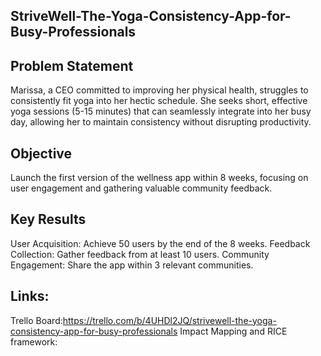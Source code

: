 ## StriveWell-The-Yoga-Consistency-App-for-Busy-Professionals

## Problem Statement
Marissa, a CEO committed to improving her physical health, struggles to consistently fit yoga into her hectic schedule. She seeks short, effective yoga sessions (5-15 minutes) that can seamlessly integrate into her busy day, allowing her to maintain consistency without disrupting productivity.

## Objective
Launch the first version of the wellness app within 8 weeks, focusing on user engagement and gathering valuable community feedback.

## Key Results
User Acquisition: Achieve 50 users by the end of the 8 weeks.
Feedback Collection: Gather feedback from at least 10 users.
Community Engagement: Share the app within 3 relevant communities.

## Links:
Trello Board:https://trello.com/b/4UHDl2JQ/strivewell-the-yoga-consistency-app-for-busy-professionals
Impact Mapping and RICE framework:

